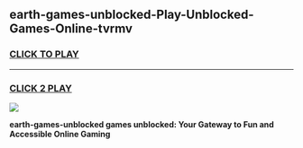 
## earth-games-unblocked-Play-Unblocked-Games-Online-tvrmv
<h3>
<a href="https://premium76.site?title=earth-games-unblocked&ref=25A">CLICK TO PLAY</a></h3>
<hr>

<h3>
<a href="https://premium76.site?title=earth-games-unblocked&ref=25A">CLICK 2 PLAY</a>
  
</h3>

<a href="https://premium76.site?title=earth-games-unblocked&ref=25A"><img src="https://clearcache.store/games.png"></a>


**earth-games-unblocked games unblocked: Your Gateway to Fun and Accessible Online Gaming**
